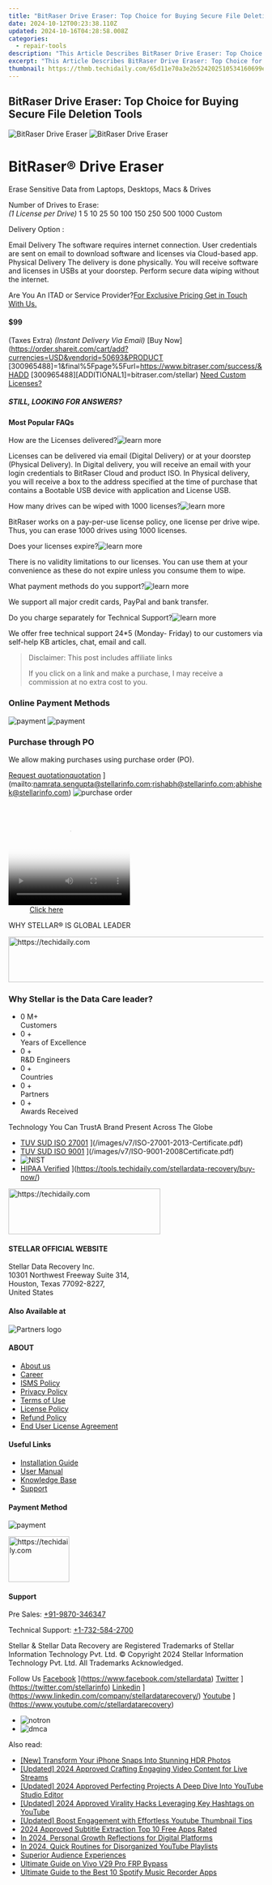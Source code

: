```yaml
---
title: "BitRaser Drive Eraser: Top Choice for Buying Secure File Deletion Tools"
date: 2024-10-12T00:23:38.110Z
updated: 2024-10-16T04:28:58.008Z
categories:
  - repair-tools
description: "This Article Describes BitRaser Drive Eraser: Top Choice for Buying Secure File Deletion Tools"
excerpt: "This Article Describes BitRaser Drive Eraser: Top Choice for Buying Secure File Deletion Tools"
thumbnail: https://thmb.techidaily.com/65d11e70a3e2b524202510534160699ecec295d81962cec51e81800c7f637654.jpg
---
```


## BitRaser Drive Eraser: Top Choice for Buying Secure File Deletion Tools

![BitRaser Drive Eraser](https://laganoo.pxf.io/5g6ygn) ![BitRaser Drive Eraser](https://ship7com.pxf.io/0zwaz3)

# BitRaser® Drive Eraser

Erase Sensitive Data from Laptops, Desktops, Macs & Drives

 Number of Drives to Erase:  
 _(1 License per Drive)_ 1 5 10 25 50 100 150 250 500 1000 Custom

Delivery Option :

 Email Delivery The software requires internet connection. User credentials are sent on email to download software and licenses via Cloud-based app.  Physical Delivery The delivery is done physically. You will receive software and licenses in USBs at your doorstep. Perform secure data wiping without the internet.

 Are You An ITAD or Service Provider?[For Exclusive Pricing Get in Touch With Us.](https://oneplusfr.sjv.io/lxv4am)

#### $99

(Taxes Extra) _(Instant Delivery Via Email)_ [Buy Now](https://order.shareit.com/cart/add?currencies=USD&vendorid=50693&PRODUCT [300965488]=1&final%5Fpage%5Furl=https://www.bitraser.com/success/&HADD [300965488][ADDITIONAL1]=bitraser.com/stellar) [Need Custom Licenses?](https://malaysia-healthcare-travel-council.pxf.io/752oeg)

##### STILL, LOOKING FOR ANSWERS?

#### Most Popular FAQs

 How are the Licenses delivered?![learn more](https://engwe.pxf.io/jrkzrn)

 Licenses can be delivered via email (Digital Delivery) or at your doorstep (Physical Delivery). In Digital delivery, you will receive an email with your login credentials to BitRaser Cloud and product ISO. In Physical delivery, you will receive a box to the address specified at the time of purchase that contains a Bootable USB device with application and License USB.

 How many drives can be wiped with 1000 licenses?![learn more](https://engwe.pxf.io/jrkzrn)

 BitRaser works on a pay-per-use license policy, one license per drive wipe. Thus, you can erase 1000 drives using 1000 licenses.

 Does your licenses expire?![learn more](https://engwe.pxf.io/jrkzrn)

 There is no validity limitations to our licenses. You can use them at your convenience as these do not expire unless you consume them to wipe.

 What payment methods do you support?![learn more](https://engwe.pxf.io/jrkzrn)

We support all major credit cards, PayPal and bank transfer.

 Do you charge separately for Technical Support?![learn more](https://engwe.pxf.io/jrkzrn)

 We offer free technical support 24\*5 (Monday- Friday) to our customers via self-help KB articles, chat, email and call.

>  Disclaimer: This post includes affiliate links
>
>  If you click on a link and make a purchase, I may receive a commission at no extra cost to you.
>

### Online Payment Methods

![payment](https://appsumo.8odi.net/gmezyk) ![payment](https://propmoneyinc.pxf.io/q4jzdy)

### Purchase through PO

We allow making purchases using purchase order (PO).

[Request quotationquotation](https://uperfect.sjv.io/g1jgba) ](mailto:namrata.sengupta@stellarinfo.com;rishabh@stellarinfo.com;abhishek@stellarinfo.com) ![purchase order](https://boody-eco-wear.pxf.io/qyo4oo)

<!-- affiliate ads begin -->
<span id="1328679">
					<video width="240" height="200" style="cursor:pointer"
           poster="//a.impactradius-go.com/display-clicktoplayimage/1328679.png"
           onclick="if(!this.playClicked){this.play();this.setAttribute('controls',true);this.playClicked=true;}">
	   <source src="//a.impactradius-go.com/display-ad/15852-1328679">
	   <img src="//a.impactradius-go.com/display-clicktoplayimage/1328679.png" style="border: none; height: 100%; width: 100%; object-fit: contain">
	</video>
	<div style="width:150px;text-align:center"><a href="javascript:window.open(decodeURIComponent('https%3A%2F%2Fthefitville.pxf.io%2Fc%2F5597632%2F1328679%2F15852'), '_blank');void(0);">Click here</a></div>
</span>
<img height="0" width="0" src="https://imp.pxf.io/i/5597632/1328679/15852" style="position:absolute;visibility:hidden;" border="0" />
<!-- affiliate ads end -->

 WHY STELLAR® IS GLOBAL LEADER

<!-- affiliate ads begin -->
<a href="https://appsumo.8odi.net/c/5597632/2075476/7443" target="_top" id="2075476">
  <img src="//a.impactradius-go.com/display-ad/7443-2075476" border="0" alt="https://techidaily.com" width="728" height="90"/>
</a>
<img height="0" width="0" src="https://appsumo.8odi.net/i/5597632/2075476/7443" style="position:absolute;visibility:hidden;" border="0" />
<!-- affiliate ads end -->

### Why Stellar is the Data Care leader?

* 0  M+  
Customers
* 0 +  
Years of Excellence
* 0 +  
R&D Engineers
* 0 +  
Countries
* 0 +  
Partners
* 0 +  
Awards Received

 Technology You Can TrustA Brand Present Across The Globe

* [TUV SUD ISO 27001](https://united.elfm.net/zqobdx) ](/images/v7/ISO-27001-2013-Certificate.pdf)
* [TUV SUD ISO 9001](https://cowinaudio.pxf.io/pyx40e) ](/images/v7/ISO-9001-2008Certificate.pdf)
* ![NIST](https://godlikehost.sjv.io/vnbxzv)
* [HIPAA Verified](https://bluettieu.pxf.io/nlgoka) ](https://tools.techidaily.com/stellardata-recovery/buy-now/)

<!-- affiliate ads begin -->
<a href="https://sentrypc.7eer.net/c/5597632/398449/3022" target="_top" id="398449">
  <img src="//a.impactradius-go.com/display-ad/3022-398449" border="0" alt="https://techidaily.com" width="300" height="90"/>
</a>
<img height="0" width="0" src="https://sentrypc.7eer.net/i/5597632/398449/3022" style="position:absolute;visibility:hidden;" border="0" />
<!-- affiliate ads end -->

#### STELLAR OFFICIAL WEBSITE

 Stellar Data Recovery Inc.  
 10301 Northwest Freeway Suite 314,  
 Houston, Texas 77092-8227,  
 United States

#### Also Available at

![Partners logo](https://www.stellarinfo.com/images/v7/Partners_logo_new.png)

#### ABOUT

* [About us](https://tools.techidaily.com/stellardata-recovery/buy-now/)
* [Career](https://tools.techidaily.com/stellardata-recovery/buy-now/)
* [ISMS Policy](https://tools.techidaily.com/stellardata-recovery/buy-now/)
* [Privacy Policy](https://tools.techidaily.com/stellardata-recovery/buy-now/)
* [Terms of Use](https://tools.techidaily.com/stellardata-recovery/buy-now/)
* [License Policy](https://tools.techidaily.com/stellardata-recovery/buy-now/)
* [Refund Policy](https://tools.techidaily.com/stellardata-recovery/buy-now/)
* [End User License Agreement](https://tools.techidaily.com/stellardata-recovery/buy-now/)

#### Useful Links

* [Installation Guide](https://tools.techidaily.com/stellardata-recovery/buy-now/)
* [User Manual](https://tools.techidaily.com/stellardata-recovery/buy-now/)
* [Knowledge Base](https://tools.techidaily.com/stellardata-recovery/buy-now/)
* [Support](https://tools.techidaily.com/stellardata-recovery/buy-now/)

#### Payment Method

![payment](https://ursime.pxf.io/r5bm57)

<!-- affiliate ads begin -->
<a href="https://aligracehair.sjv.io/c/5597632/2135407/19272" target="_top" id="2135407">
  <img src="//a.impactradius-go.com/display-ad/19272-2135407" border="0" alt="https://techidaily.com" width="120" height="90"/>
</a>
<img height="0" width="0" src="https://aligracehair.sjv.io/i/5597632/2135407/19272" style="position:absolute;visibility:hidden;" border="0" />
<!-- affiliate ads end -->

#### Support

Pre Sales: [+91-9870-346347](https://tidio.pxf.io/9grog5)

Technical Support: [+1-732-584-2700](https://arkmc.pxf.io/znergr)

 Stellar & Stellar Data Recovery are Registered Trademarks of Stellar Information Technology Pvt. Ltd. © Copyright 2024 Stellar Information Technology Pvt. Ltd. All Trademarks Acknowledged.

Follow Us [Facebook](https://www.stellarinfo.com/Images/fb.png) ](https://www.facebook.com/stellardata) [Twitter](https://www.stellarinfo.com/Images/tw.png) ](https://twitter.com/stellarinfo) [Linkedin](https://www.stellarinfo.com/Images/in.png) ](https://www.linkedin.com/company/stellardatarecovery/) [Youtube](https://www.stellarinfo.com/newblacktheme/images/yt.png) ](https://www.youtube.com/c/stellardatarecovery)

* ![notron](https://www.stellarinfo.com/images/v7/notron.png)
* ![dmca](https://www.stellarinfo.com/images/v7/dmca.png)

<ins class="adsbygoogle"
     style="display:block"
     data-ad-format="autorelaxed"
     data-ad-client="ca-pub-7571918770474297"
     data-ad-slot="1223367746"></ins>

<ins class="adsbygoogle"
     style="display:block"
     data-ad-client="ca-pub-7571918770474297"
     data-ad-slot="8358498916"
     data-ad-format="auto"
     data-full-width-responsive="true"></ins>

<span class="atpl-alsoreadstyle">Also read:</span>
<div><ul>
<li><a href="https://some-tips.techidaily.com/new-transform-your-iphone-snaps-into-stunning-hdr-photos/"><u>[New] Transform Your iPhone Snaps Into Stunning HDR Photos</u></a></li>
<li><a href="https://facebook-record-videos.techidaily.com/updated-2024-approved-crafting-engaging-video-content-for-live-streams/"><u>[Updated] 2024 Approved Crafting Engaging Video Content for Live Streams</u></a></li>
<li><a href="https://youtube-docs.techidaily.com/ed-2024-approved-perfecting-projects-a-deep-dive-into-youtube-studio-editor/"><u>[Updated] 2024 Approved Perfecting Projects A Deep Dive Into YouTube Studio Editor</u></a></li>
<li><a href="https://youtube-docs.techidaily.com/ed-2024-approved-virality-hacks-leveraging-key-hashtags-on-youtube/"><u>[Updated] 2024 Approved Virality Hacks Leveraging Key Hashtags on YouTube</u></a></li>
<li><a href="https://youtube-clips.techidaily.com/updated-boost-engagement-with-effortless-youtube-thumbnail-tips/"><u>[Updated] Boost Engagement with Effortless Youtube Thumbnail Tips</u></a></li>
<li><a href="https://youtube-docs.techidaily.com/approved-subtitle-extraction-top-10-free-apps-rated/"><u>2024 Approved Subtitle Extraction Top 10 Free Apps Rated</u></a></li>
<li><a href="https://youtube-docs.techidaily.com/24-personal-growth-reflections-for-digital-platforms/"><u>In 2024, Personal Growth Reflections for Digital Platforms</u></a></li>
<li><a href="https://youtube-docs.techidaily.com/24-quick-routines-for-disorganized-youtube-playlists/"><u>In 2024, Quick Routines for Disorganized YouTube Playlists</u></a></li>
<li><a href="https://extra-lessons.techidaily.com/superior-audience-experiences/"><u>Superior Audience Experiences</u></a></li>
<li><a href="https://bypass-frp.techidaily.com/ultimate-guide-on-vivo-v29-pro-frp-bypass-by-drfone-android/"><u>Ultimate Guide on Vivo V29 Pro FRP Bypass</u></a></li>
<li><a href="https://screen-mirroring-recording.techidaily.com/ultimate-guide-to-the-best-10-spotify-music-recorder-apps/"><u>Ultimate Guide to the Best 10 Spotify Music Recorder Apps</u></a></li>
</ul></div>


